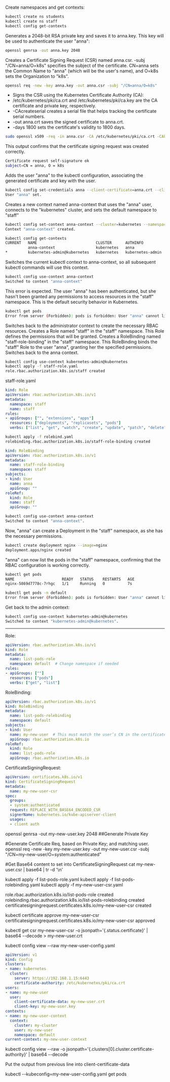
Create namespaces and get contexts:
```bash
kubectl create ns students
kubectl create ns staff
kubectl config get-contexts
```

Generates a 2048-bit RSA private key and saves it to anna.key. This key will be used to authenticate the user "anna":
```bash
openssl genrsa -out anna.key 2048
```


Creates a Certificate Signing Request (CSR) named anna.csr.
-subj "/CN=anna/O=k8s" specifies the subject of the certificate. CN=anna sets the Common Name to "anna" (which will be the user's name), and O=k8s sets the Organization to "k8s".

```bash
openssl req -new -key anna.key -out anna.csr -subj "/CN=anna/O=k8s"
```


- Signs the CSR using the Kubernetes Certificate Authority (CA):
 - /etc/kubernetes/pki/ca.crt and /etc/kubernetes/pki/ca.key are the CA certificate and private key, respectively.
 - -CAcreateserial creates a serial file that helps tracking the certificate serial numbers.
 - -out anna.crt saves the signed certificate to anna.crt.
 - -days 1800 sets the certificate's validity to 1800 days.

```bash
sudo openssl x509 -req -in anna.csr -CA /etc/kubernetes/pki/ca.crt -CAkey /etc/kubernetes/pki/ca.key -CAcreateserial -out anna.crt -days 1800
```

This output confirms that the certificate signing request was created correctly.
```bash
Certificate request self-signature ok
subject=CN = anna, O = k8s
```


Adds the user "anna" to the kubectl configuration, associating the generated certificate and key with the user.
```bash
kubectl config set-credentials anna --client-certificate=anna.crt --client-key=anna.key
User "anna" set.
```




Creates a new context named anna-context that uses the "anna" user, connects to the "kubernetes" cluster, and sets the default namespace to "staff"
```bash
kubectl config set-context anna-context --cluster=kubernetes --namespace=staff --user=anna
Context "anna-context" created.

kubectl config get-contexts
CURRENT   NAME                          CLUSTER      AUTHINFO           NAMESPACE
          anna-context                  kubernetes   anna               staff
*         kubernetes-admin@kubernetes   kubernetes   kubernetes-admin
```




Switches the current kubectl context to anna-context, so all subsequent kubectl commands will use this context.
```bash
kubectl config use-context anna-context
Switched to context "anna-context"
```



This error is expected. The user "anna" has been authenticated, but she hasn't been granted any permissions to access resources in the "staff" namespace. This is the default security behavior in Kubernetes.
```bash
kubectl get pods 
Error from server (Forbidden): pods is forbidden: User "anna" cannot list resource "pods" in API group "" in the namespace "staff"
```

Switches back to the administrator context to create the necessary RBAC resources.
Creates a Role named "staff" in the "staff" namespace. This Role defines the permissions that will be granted.
Creates a RoleBinding named "staff-role-binding" in the "staff" namespace. This RoleBinding binds the "staff" Role to the user "anna", granting her the specified permissions.
Switches back to the anna context.
```bash
kubectl config use-context kubernetes-admin@kubernetes
kubectl apply -f staff-role.yaml
role.rbac.authorization.k8s.io/staff created
```




staff-role.yaml
```YAML
kind: Role
apiVersion: rbac.authorization.k8s.io/v1
metadata:
  namespace: staff
  name: staff
rules:
- apiGroups: ["", "extensions", "apps"]
  resources: ["deployments", "replicasets", "pods"]
  verbs: ["list", "get", "watch", "create", "update", "patch", "delete"]
```



```bash
kubectl apply -f rolebind.yaml
rolebinding.rbac.authorization.k8s.io/staff-role-binding created
```

```YAML
kind: RoleBinding
apiVersion: rbac.authorization.k8s.io/v1
metadata:
  name: staff-role-binding
  namespace: staff
subjects:
- kind: User
  name: anna
  apiGroup: ""
roleRef:
  kind: Role
  name: staff
  apiGroup: ""
```

```bash
kubectl config use-context anna-context
Switched to context "anna-context".
```


Now, "anna" can create a Deployment in the "staff" namespace, as she has the necessary permissions.

```bash
kubectl create deployment nginx --image=nginx
deployment.apps/nginx created
```

"anna" can now list the pods in the "staff" namespace, confirming that the RBAC configuration is working correctly.
```bash
kubectl get pods
NAME                     READY   STATUS    RESTARTS   AGE
nginx-5869d7778c-7rhgc   1/1     Running   0          7s
```

```bash
kubectl get pods -n default
Error from server (Forbidden): pods is forbidden: User "anna" cannot list resource "pods" in API group "" in the namespace "default"
```

Get back to the admin context:
```bash
kubectl config use-context kubernetes-admin@kubernetes
Switched to context "kubernetes-admin@kubernetes".
```

------------------------------------



Role:
```YAML
apiVersion: rbac.authorization.k8s.io/v1
kind: Role
metadata:
  name: list-pods-role
  namespace: default  # Change namespace if needed
rules:
- apiGroups: [""]
  resources: ["pods"]
  verbs: ["get", "list"]
```

RoleBinding:
```YAML
apiVersion: rbac.authorization.k8s.io/v1
kind: RoleBinding
metadata:
  name: list-pods-rolebinding
  namespace: default
subjects:
- kind: User
  name: my-new-user  # This must match the user’s CN in the certificate
  apiGroup: rbac.authorization.k8s.io
roleRef:
  kind: Role
  name: list-pods-role
  apiGroup: rbac.authorization.k8s.io
```

CertificateSigningRequest:
```YAML
apiVersion: certificates.k8s.io/v1
kind: CertificateSigningRequest
metadata:
  name: my-new-user-csr
spec:
  groups:
  - system:authenticated
  request: REPLACE_WITH_BASE64_ENCODED_CSR
  signerName: kubernetes.io/kube-apiserver-client
  usages:
  - client auth
```


openssl genrsa -out my-new-user.key 2048 ##Generate Private Key

#Generate Certificate Req, based on Private Key; and matching user.
openssl req -new -key my-new-user.key -out my-new-user.csr -subj "/CN=my-new-user/O=system:authenticated"

#Get Base64 content to set into CertificateSigningRequest
cat my-new-user.csr | base64 | tr -d '\n'


kubectl apply -f list-pods-role.yaml
kubectl apply -f list-pods-rolebinding.yaml
kubectl apply -f my-new-user-csr.yaml

role.rbac.authorization.k8s.io/list-pods-role created
rolebinding.rbac.authorization.k8s.io/list-pods-rolebinding created
certificatesigningrequest.certificates.k8s.io/my-new-user-csr created

kubectl certificate approve my-new-user-csr
certificatesigningrequest.certificates.k8s.io/my-new-user-csr approved

kubectl get csr my-new-user-csr -o jsonpath='{.status.certificate}' | base64 --decode > my-new-user.crt


 kubectl config view --raw
 my-new-user-config.yaml
```YAML
apiVersion: v1
kind: Config
clusters:
- name: kubernetes
  cluster:
    server: https://192.168.1.15:6443
    certificate-authority: /etc/kubernetes/pki/ca.crt
users:
- name: my-new-user
  user:
    client-certificate-data: my-new-user.crt
    client-key: my-new-user.key
contexts:
- name: my-new-user-context
  context:
    cluster: my-cluster
    user: my-new-user
    namespace: default
current-context: my-new-user-context
```
kubectl config view --raw -o jsonpath='{.clusters[0].cluster.certificate-authority}' | base64 --decode

Put the output from previous line into client-certificate-data

kubectl --kubeconfig=my-new-user-config.yaml get pods

